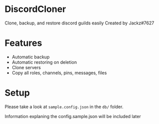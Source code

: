 # DiscordCloner
Clone, backup, and restore discord guilds easily
Created by Jackz#7627

# Features
  * Automatic backup
  * Automatic restoring on deletion
  * Clone servers
  * Copy all roles, channels, pins, messages, files

# Setup

Please take a look at `sample.config.json` in the `db/` folder.

Information explaning the config.sample.json will be included later
